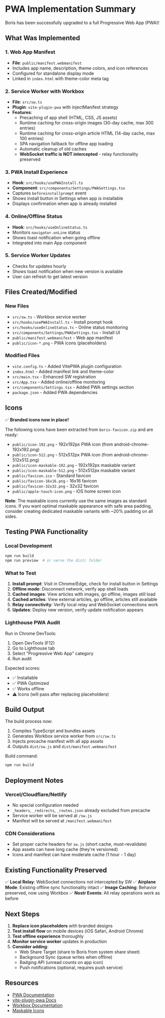 # PWA Implementation Summary

Boris has been successfully upgraded to a full Progressive Web App (PWA)!

## What Was Implemented

### 1. Web App Manifest
- **File**: `public/manifest.webmanifest`
- Includes app name, description, theme colors, and icon references
- Configured for standalone display mode
- Linked in `index.html` with theme-color meta tag

### 2. Service Worker with Workbox
- **File**: `src/sw.ts`
- **Plugin**: `vite-plugin-pwa` with injectManifest strategy
- **Features**:
  - Precaching of app shell (HTML, CSS, JS assets)
  - Runtime caching for cross-origin images (30-day cache, max 300 entries)
  - Runtime caching for cross-origin article HTML (14-day cache, max 100 entries)
  - SPA navigation fallback for offline app loading
  - Automatic cleanup of old caches
  - **WebSocket traffic is NOT intercepted** - relay functionality preserved

### 3. PWA Install Experience
- **Hook**: `src/hooks/usePWAInstall.ts`
- **Component**: `src/components/Settings/PWASettings.tsx`
- Captures `beforeinstallprompt` event
- Shows install button in Settings when app is installable
- Displays confirmation when app is already installed

### 4. Online/Offline Status
- **Hook**: `src/hooks/useOnlineStatus.ts`
- Monitors `navigator.onLine` status
- Shows toast notification when going offline
- Integrated into main App component

### 5. Service Worker Updates
- Checks for updates hourly
- Shows toast notification when new version is available
- User can refresh to get latest version

## Files Created/Modified

### New Files
- `src/sw.ts` - Workbox service worker
- `src/hooks/usePWAInstall.ts` - Install prompt hook
- `src/hooks/useOnlineStatus.ts` - Online status monitoring
- `src/components/Settings/PWASettings.tsx` - Install UI
- `public/manifest.webmanifest` - Web app manifest
- `public/icon-*.png` - PWA icons (placeholders)

### Modified Files
- `vite.config.ts` - Added VitePWA plugin configuration
- `index.html` - Added manifest link and theme-color
- `src/main.tsx` - Enhanced SW registration
- `src/App.tsx` - Added online/offline monitoring
- `src/components/Settings.tsx` - Added PWA settings section
- `package.json` - Added PWA dependencies

## Icons

✅ **Branded icons now in place!**

The following icons have been extracted from `boris-favicon.zip` and are ready:
- `public/icon-192.png` - 192x192px PWA icon (from android-chrome-192x192.png)
- `public/icon-512.png` - 512x512px PWA icon (from android-chrome-512x512.png)
- `public/icon-maskable-192.png` - 192x192px maskable variant
- `public/icon-maskable-512.png` - 512x512px maskable variant
- `public/favicon.ico` - Standard favicon
- `public/favicon-16x16.png` - 16x16 favicon
- `public/favicon-32x32.png` - 32x32 favicon
- `public/apple-touch-icon.png` - iOS home screen icon

**Note**: The maskable icons currently use the same images as standard icons. If you want optimal maskable appearance with safe area padding, consider creating dedicated maskable variants with ~20% padding on all sides.

## Testing PWA Functionality

### Local Development
```bash
npm run build
npm run preview  # or serve the dist/ folder
```

### What to Test
1. **Install prompt**: Visit in Chrome/Edge, check for install button in Settings
2. **Offline mode**: Disconnect network, verify app shell loads
3. **Cached images**: View articles with images, go offline, images still load
4. **Cached articles**: View external articles, go offline, articles still available
5. **Relay connectivity**: Verify local relay and WebSocket connections work
6. **Updates**: Deploy new version, verify update notification appears

### Lighthouse PWA Audit
Run in Chrome DevTools:
1. Open DevTools (F12)
2. Go to Lighthouse tab
3. Select "Progressive Web App" category
4. Run audit

Expected scores:
- ✅ Installable
- ✅ PWA Optimized
- ✅ Works offline
- ⚠️ Icons (will pass after replacing placeholders)

## Build Output

The build process now:
1. Compiles TypeScript and bundles assets
2. Generates Workbox service worker from `src/sw.ts`
3. Injects precache manifest with all app assets
4. Outputs `dist/sw.js` and `dist/manifest.webmanifest`

Build command:
```bash
npm run build
```

## Deployment Notes

### Vercel/Cloudflare/Netlify
- No special configuration needed
- `_headers`, `_redirects`, `_routes.json` already excluded from precache
- Service worker will be served at `/sw.js`
- Manifest will be served at `/manifest.webmanifest`

### CDN Considerations
- Set proper cache headers for `sw.js` (short cache, must-revalidate)
- App assets can have long cache (they're versioned)
- Icons and manifest can have moderate cache (1 hour - 1 day)

## Existing Functionality Preserved

✅ **Local Relay**: WebSocket connections not intercepted by SW
✅ **Airplane Mode**: Existing offline sync functionality intact
✅ **Image Caching**: Behavior preserved, now using Workbox
✅ **Nostr Events**: All relay operations work as before

## Next Steps

1. **Replace icon placeholders** with branded designs
2. **Test install flow** on mobile devices (iOS Safari, Android Chrome)
3. **Test offline experience** thoroughly
4. **Monitor service worker** updates in production
5. **Consider adding**:
   - Web Share Target (share to Boris from system share sheet)
   - Background Sync (queue writes when offline)
   - Badging API (unread counts on app icon)
   - Push notifications (optional, requires push service)

## Resources

- [PWA Documentation](https://web.dev/progressive-web-apps/)
- [vite-plugin-pwa Docs](https://vite-pwa-org.netlify.app/)
- [Workbox Documentation](https://developers.google.com/web/tools/workbox)
- [Maskable Icons](https://maskable.app/)

